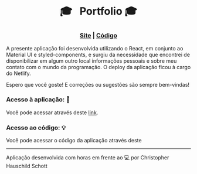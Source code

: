 # <p align="center">:mortar_board:  &nbsp; Portfolio :mortar_board: </p>

### <p align="center"> <a href="https://christopher-hauschild.netlify.app">Site</a> | <a href="https://github.com/ChristopherHauschild/My-Portfolio">Código</a> </p>

A presente aplicação foi desenvolvida utilizando o React, em conjunto ao Material UI e styled-components, e surgiu da necessidade que encontrei de disponibilizar em algum outro local informações pessoais e sobre meu contato com o mundo da programação. O deploy da aplicação ficou à cargo do Netlify.

Espero que você goste! E correções ou sugestões são sempre bem-vindas!

### Acesso à aplicação: :rocket:

Você pode acessar através deste <a href="https://christopher-hauschild.netlify.app">link</a>.

### Acesso ao código: :bulb:

Você pode acessar o código da aplicação através deste <a href="https://github.com/ChristopherHauschild/My-Portfolio"></a>

<hr>

Aplicação desenvolvida com horas em frente ao :computer: por Christopher Hauschild Schott

